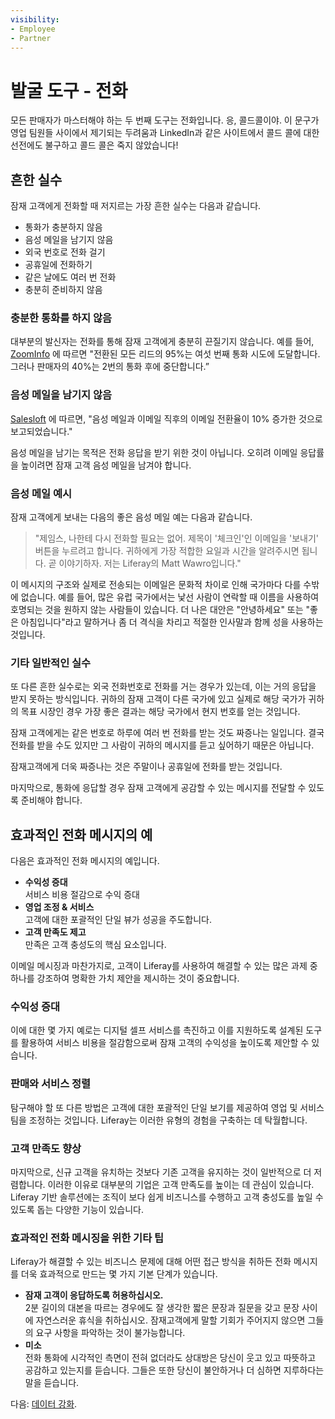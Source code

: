 ```yaml
---
visibility:
- Employee
- Partner
---
```

# 발굴 도구 - 전화

모든 판매자가 마스터해야 하는 두 번째 도구는 전화입니다. 응, 콜드콜이야. 이 문구가 영업 팀원들 사이에서 제기되는 두려움과 LinkedIn과 같은 사이트에서 콜드 콜에 대한 선전에도 불구하고 콜드 콜은 죽지 않았습니다!

## 흔한 실수

잠재 고객에게 전화할 때 저지르는 가장 흔한 실수는 다음과 같습니다.

* 통화가 충분하지 않음
* 음성 메일을 남기지 않음
* 외국 번호로 전화 걸기
* 공휴일에 전화하기
* 같은 날에도 여러 번 전화
* 충분히 준비하지 않음

### 충분한 통화를 하지 않음

대부분의 발신자는 전화를 통해 잠재 고객에게 충분히 끈질기지 않습니다. 예를 들어, [ZoomInfo](https://pipeline.zoominfo.com/sales/sales-follow-up-statistics) 에 따르면 "전환된 모든 리드의 95%는 여섯 번째 통화 시도에 도달합니다. 그러나 판매자의 40%는 2번의 통화 후에 중단합니다.”

### 음성 메일을 남기지 않음

[Salesloft](https://salesloft.com/resources/blog/5-prospect-channels-your-sales-process-needs/) 에 따르면, "음성 메일과 이메일 직후의 이메일 전환율이 10% 증가한 것으로 보고되었습니다."

음성 메일을 남기는 목적은 전화 응답을 받기 위한 것이 아닙니다. 오히려 이메일 응답률을 높이려면 잠재 고객 음성 메일을 남겨야 합니다.

### 음성 메일 예시

잠재 고객에게 보내는 다음의 좋은 음성 메일 예는 다음과 같습니다.

> "제임스, 나한테 다시 전화할 필요는 없어. 제목이 '체크인'인 이메일을 '보내기' 버튼을 누르려고 합니다. 귀하에게 가장 적합한 요일과 시간을 알려주시면 됩니다. 곧 이야기하자. 저는 Liferay의 Matt Wawro입니다."

이 메시지의 구조와 실제로 전송되는 이메일은 문화적 차이로 인해 국가마다 다를 수밖에 없습니다. 예를 들어, 많은 유럽 국가에서는 낯선 사람이 연락할 때 이름을 사용하여 호명되는 것을 원하지 않는 사람들이 있습니다. 더 나은 대안은 "안녕하세요" 또는 "좋은 아침입니다"라고 말하거나 좀 더 격식을 차리고 적절한 인사말과 함께 성을 사용하는 것입니다.

### 기타 일반적인 실수

또 다른 흔한 실수로는 외국 전화번호로 전화를 거는 경우가 있는데, 이는 거의 응답을 받지 못하는 방식입니다. 귀하의 잠재 고객이 다른 국가에 있고 실제로 해당 국가가 귀하의 목표 시장인 경우 가장 좋은 결과는 해당 국가에서 현지 번호를 얻는 것입니다.

잠재 고객에게는 같은 번호로 하루에 여러 번 전화를 받는 것도 짜증나는 일입니다. 결국 전화를 받을 수도 있지만 그 사람이 귀하의 메시지를 듣고 싶어하기 때문은 아닙니다.

잠재고객에게 더욱 짜증나는 것은 주말이나 공휴일에 전화를 받는 것입니다.

마지막으로, 통화에 응답할 경우 잠재 고객에게 공감할 수 있는 메시지를 전달할 수 있도록 준비해야 합니다.

## 효과적인 전화 메시지의 예

다음은 효과적인 전화 메시지의 예입니다.

* **수익성 증대** \
  서비스 비용 절감으로 수익 증대
* **영업 조정 & 서비스** \
  고객에 대한 포괄적인 단일 뷰가 성공을 주도합니다.
* **고객 만족도 제고** \
  만족은 고객 충성도의 핵심 요소입니다.

이메일 메시징과 마찬가지로, 고객이 Liferay를 사용하여 해결할 수 있는 많은 과제 중 하나를 강조하여 명확한 가치 제안을 제시하는 것이 중요합니다.

### 수익성 증대

이에 대한 몇 가지 예로는 디지털 셀프 서비스를 촉진하고 이를 지원하도록 설계된 도구를 활용하여 서비스 비용을 절감함으로써 잠재 고객의 수익성을 높이도록 제안할 수 있습니다.

### 판매와 서비스 정렬

탐구해야 할 또 다른 방법은 고객에 대한 포괄적인 단일 보기를 제공하여 영업 및 서비스 팀을 조정하는 것입니다. Liferay는 이러한 유형의 경험을 구축하는 데 탁월합니다.

### 고객 만족도 향상

마지막으로, 신규 고객을 유치하는 것보다 기존 고객을 유지하는 것이 일반적으로 더 저렴합니다. 이러한 이유로 대부분의 기업은 고객 만족도를 높이는 데 관심이 있습니다. Liferay 기반 솔루션에는 조직이 보다 쉽게 비즈니스를 수행하고 고객 충성도를 높일 수 있도록 돕는 다양한 기능이 있습니다.

### 효과적인 전화 메시징을 위한 기타 팁

Liferay가 해결할 수 있는 비즈니스 문제에 대해 어떤 접근 방식을 취하든 전화 메시지를 더욱 효과적으로 만드는 몇 가지 기본 단계가 있습니다.

* **잠재 고객이 응답하도록 허용하십시오.** \
  2분 길이의 대본을 따르는 경우에도 잘 생각한 짧은 문장과 질문을 갖고 문장 사이에 자연스러운 휴식을 취하십시오. 잠재고객에게 말할 기회가 주어지지 않으면 그들의 요구 사항을 파악하는 것이 불가능합니다.
* **미소** \
  전화 통화에 시각적인 측면이 전혀 없더라도 상대방은 당신이 웃고 있고 따뜻하고 공감하고 있는지를 듣습니다. 그들은 또한 당신이 불안하거나 더 심하면 지루하다는 말을 듣습니다.

다음: [데이터 강화](./data-enrichment.md). 
